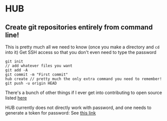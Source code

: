 # HUB
## Create git repositories entirely from command line!

This is pretty much all we need to know (once you make a directory and `cd` into it)
Get SSH access so that you don't even need to type the password 

```
git init
// add whatever files you want
git add -A
git commit -m "First commit"
hub create // pretty much the only extra command you need to remember! 
git push -u origin HEAD
```
There's a bunch of other things if I ever get into contributing to open source listed [here](https://hub.github.com/)

HUB currently does not directly work with password, and one needs to generate a token for password:
See [this link](https://github.com/github/hub/issues/2655#issuecomment-735836048)
